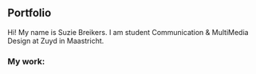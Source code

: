 ## Portfolio

Hi! My name is Suzie Breikers. I am student Communication & MultiMedia Design at Zuyd in Maastricht.  

### My work:


